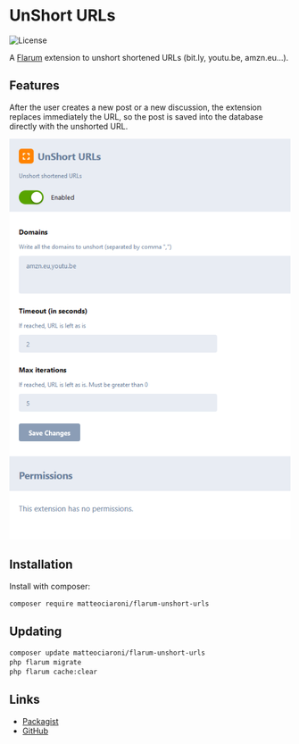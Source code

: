 # UnShort URLs

![License](https://img.shields.io/badge/license-MIT-blue.svg)

A [Flarum](http://flarum.org) extension to unshort shortened URLs (bit.ly, youtu.be, amzn.eu...).

## Features
After the user creates a new post or a new discussion, the extension replaces immediately the URL, so the post is saved into the database directly with the unshorted URL.

![Settings](https://raw.githubusercontent.com/matteociaroni/flarum-unshort-urls/master/settings.png)

## Installation

Install with composer:

```sh
composer require matteociaroni/flarum-unshort-urls
```

## Updating

```sh
composer update matteociaroni/flarum-unshort-urls
php flarum migrate
php flarum cache:clear
```

## Links

- [Packagist](https://packagist.org/packages/matteociaroni/flarum-unshort-urls)
- [GitHub](https://github.com/matteociaroni/flarum-unshort-urls)
